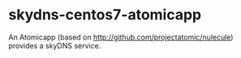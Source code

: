 # skydns-centos7-atomicapp
 
An Atomicapp (based on http://github.com/projectatomic/nulecule) provides a skyDNS service. 
